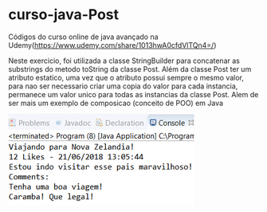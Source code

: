 # curso-java-Post

Códigos do curso online de java avançado na Udemy(https://www.udemy.com/share/1013hwA0cfdVlTQn4=/)

Neste exercicio, foi utilizada a classe StringBuilder para concatenar as substrings do metodo toString da classe Post. Além da classe Post ter um atributo estatico, uma vez que o atributo possui sempre o mesmo valor, para nao ser necessario criar uma copia do valor para cada instancia, permanece um valor unico para todas as instancias da classe Post. Alem de ser mais um exemplo de composicao (conceito de POO) em Java

![](images/Capturar.PNG)
